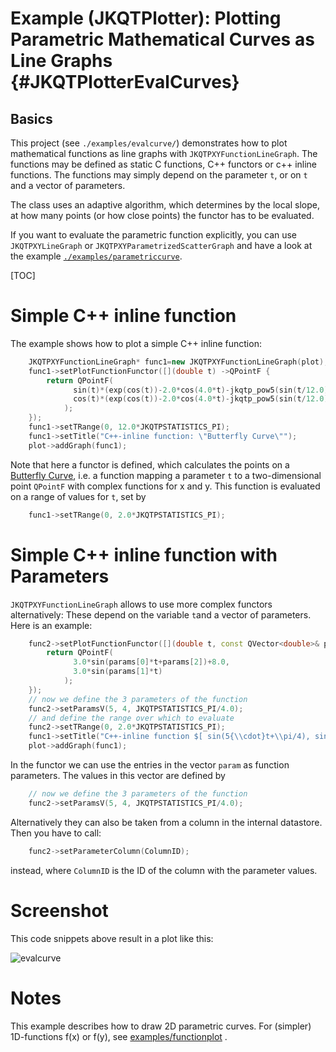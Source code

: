 # Example (JKQTPlotter): Plotting Parametric Mathematical Curves as Line Graphs                                      {#JKQTPlotterEvalCurves}


## Basics
This project (see `./examples/evalcurve/`) demonstrates how to plot mathematical functions as line graphs with `JKQTPXYFunctionLineGraph`. The functions may be defined as static C functions, C++ functors or c++ inline functions. The functions may simply depend on the parameter `t`, or on `t` and a vector of parameters.

The class uses an adaptive algorithm, which determines by the local slope, at how many points (or how close points) the functor has to be evaluated. 

If you want to evaluate the parametric function explicitly, you can use `JKQTPXYLineGraph` or `JKQTPXYParametrizedScatterGraph` and have a look at the example [`./examples/parametriccurve`](https://github.com/jkriege2/JKQtPlotter/tree/master/examples/parametriccurve).

[TOC]

# Simple C++ inline function
The example shows how to plot a simple C++ inline function: 

```.cpp
    JKQTPXYFunctionLineGraph* func1=new JKQTPXYFunctionLineGraph(plot);
    func1->setPlotFunctionFunctor([](double t) ->QPointF {
        return QPointF(
              sin(t)*(exp(cos(t))-2.0*cos(4.0*t)-jkqtp_pow5(sin(t/12.0))),
              cos(t)*(exp(cos(t))-2.0*cos(4.0*t)-jkqtp_pow5(sin(t/12.0)))
            );
    });
    func1->setTRange(0, 12.0*JKQTPSTATISTICS_PI);
    func1->setTitle("C++-inline function: \"Butterfly Curve\"");
    plot->addGraph(func1);
```

Note that here a functor is defined, which calculates the points on a [Butterfly Curve](https://en.wikipedia.org/wiki/Butterfly_curve_(transcendental)), i.e. a function mapping a parameter `t` to a two-dimensional point `QPointF` with complex functions for x and y. This function is evaluated on a range of values for `t`, set by 

```.cpp
    func1->setTRange(0, 2.0*JKQTPSTATISTICS_PI);
```

# Simple C++ inline function with Parameters
`JKQTPXYFunctionLineGraph` allows to use more complex functors alternatively: These depend on the variable `t`and a vector of parameters. Here is an example:

```.cpp
    func2->setPlotFunctionFunctor([](double t, const QVector<double>& params) ->QPointF {
        return QPointF(
              3.0*sin(params[0]*t+params[2])+8.0,
              3.0*sin(params[1]*t)
            );
    });
    // now we define the 3 parameters of the function
    func2->setParamsV(5, 4, JKQTPSTATISTICS_PI/4.0);
    // and define the range over which to evaluate
    func2->setTRange(0, 2.0*JKQTPSTATISTICS_PI);
    func1->setTitle("C++-inline function $[ sin(5{\\cdot}t+\\pi/4), sin(4{\\cdot}t) ]$");
    plot->addGraph(func1);
```

In the functor we can use the entries in the vector `param` as function parameters. The values in this vector are defined by 

```.cpp
    // now we define the 3 parameters of the function
    func2->setParamsV(5, 4, JKQTPSTATISTICS_PI/4.0);
```

Alternatively they can also be taken from a column in the internal datastore. Then you have to call:

```.cpp
    func2->setParameterColumn(ColumnID);
```

instead, where `ColumnID` is the ID of the column with the parameter values.

# Screenshot

This code snippets above result in a plot like this:

![evalcurve](https://raw.githubusercontent.com/jkriege2/JKQtPlotter/master/screenshots/evalcurve.png)

# Notes

This example describes how to draw 2D parametric curves. For (simpler) 1D-functions f(x) or f(y), see [examples/functionplot](https://github.com/jkriege2/JKQtPlotter/tree/master/examples/functionplot) .


